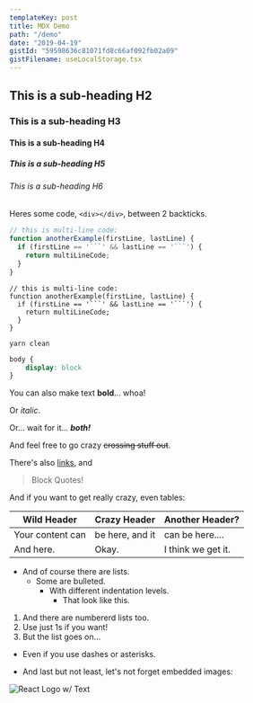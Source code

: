 ```yaml
---
templateKey: post
title: MDX Demo
path: "/demo"
date: "2019-04-19"
gistId: "59598636c81071fd8c66af092fb02a09"
gistFilename: useLocalStorage.tsx
---
```



## This is a sub-heading H2
### This is a sub-heading H3
#### This is a sub-heading H4
##### This is a sub-heading H5
###### This is a sub-heading H6

Heres some code, `<div></div>`, between 2 backticks.

```javascript
// this is multi-line code:
function anotherExample(firstLine, lastLine) {
  if (firstLine == '```' && lastLine == '```') {
    return multiLineCode;
  }
}
```

```
// this is multi-line code:
function anotherExample(firstLine, lastLine) {
  if (firstLine == '```' && lastLine == '```') {
    return multiLineCode;
  }
}
```

```shell
yarn clean
```

```css
body {
    display: block
}
```

You can also make text **bold**... whoa!

Or _italic_.

Or... wait for it... **_both!_**

And feel free to go crazy ~~crossing stuff out~~.

There's also [links](https://www.freecodecamp.com), and

> Block Quotes!

And if you want to get really crazy, even tables:

Wild Header | Crazy Header | Another Header?
------------ | ------------- | -------------
Your content can | be here, and it | can be here....
And here. | Okay. | I think we get it.

- And of course there are lists.
  - Some are bulleted.
     - With different indentation levels.
        - That look like this.


1. And there are numbererd lists too.
1. Use just 1s if you want!
1. But the list goes on...
- Even if you use dashes or asterisks.
* And last but not least, let's not forget embedded images:

![React Logo w/ Text](https://goo.gl/Umyytc)
